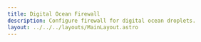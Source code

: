 ```yaml
---
title: Digital Ocean Firewall
description: Configure firewall for digital ocean droplets.
layout: ../../../layouts/MainLayout.astro
---
```


